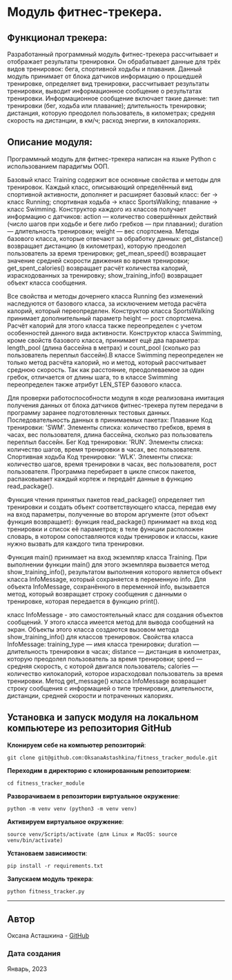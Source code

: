 # Модуль фитнес-трекера.

## Функционал трекера: 
Разработанный программный модуль фитнес-трекера рассчитывает и отображает результаты тренировки. Он обрабатывает данные для трёх видов тренировок: бега, спортивной ходьбы и плавания. Данный модуль принимает от блока датчиков информацию о прошедшей тренировке, определяет вид тренировки, рассчитывает результаты тренировки, выводит информационное сообщение о результатах тренировки. Информационное сообщение включает такие данные: тип тренировки (бег, ходьба или плавание); длительность тренировки; дистанция, которую преодолел пользователь, в километрах; средняя скорость на дистанции, в км/ч; расход энергии, в килокалориях.
 
## Описание модуля:
Программный модуль для фитнес-трекера написан на языке Python с использованием парадигмы ООП. 

Базовый класс Training содержит все основные свойства и методы для тренировок. Каждый класс, описывающий определённый вид спортивной активности, дополняет и расширяет базовый класс: бег → класс Running; спортивная ходьба → класс SportsWalking; плавание → класс Swimming. Конструктор каждого из классов получает информацию с датчиков: action — количество совершённых действий (число шагов при ходьбе и беге либо гребков — при плавании); duration — длительность тренировки; weight — вес спортсмена. Методы базового класса, которые отвечают за обработку данных: get_distance() возвращает дистанцию (в километрах), которую преодолел пользователь за время тренировки; get_mean_speed() возвращает значение средней скорости движения во время тренировки; get_spent_calories() возвращает расчёт количества калорий, израсходованных за тренировку; show_training_info() возвращает объект класса сообщения.

Все свойства и методы дочернего класса Running без изменений наследуются от базового класса, за исключением метода расчёта калорий, который переопределен.
Конструктор класса SportsWalking принимает дополнительный параметр height — рост спортсмена. Расчёт калорий для этого класса также переопределен с учетом особенностей данного вида активности.
Конструктор класса Swimming, кроме свойств базового класса, принимает ещё два параметра: length_pool (длина бассейна в метрах) и count_pool (сколько раз пользователь переплыл бассейн).В классе Swimming переопределен не только метод расчёта калорий, но и метод, который рассчитывает среднюю скорость. Так как расстояние, преодолеваемое за один гребок, отличается от длины шага, то в классе Swimming переопределен также атрибут LEN_STEP базового класса.

Для проверки работоспособности модуля в коде реализована имитация получения данных от блока датчиков фитнес-трекера путем передачи в программу заранее подготовленных тестовых данных.
Последовательность данных в принимаемых пакетах:
Плавание
Код тренировки: 'SWM'.
Элементы списка: количество гребков, время в часах, вес пользователя, длина бассейна, сколько раз пользователь переплыл бассейн.
Бег
Код тренировки: 'RUN'.
Элементы списка: количество шагов, время тренировки в часах, вес пользователя.
Спортивная ходьба
Код тренировки: 'WLK'.
Элементы списка: количество шагов, время тренировки в часах, вес пользователя, рост пользователя.
Программа перебирает в цикле список пакетов, распаковывает каждый кортеж и передаёт данные в функцию read_package(). 

Функция чтения принятых пакетов read_package() определяет тип тренировки и создать объект соответствующего класса, передав ему на вход параметры, полученные во втором аргументе (этот объект функция возвращает): функция read_package() принимает на вход код тренировки и список её параметров; в теле функции расположен словарь, в котором сопоставляются коды тренировок и классы, какие нужно вызвать для каждого типа тренировки. 

Функция main() принимает на вход экземпляр класса Training. При выполнении функции main() для этого экземпляра вызвается метод show_training_info(), результатом выполнения которого является объект класса InfoMessage, который сохраняется в переменную info.
Для объекта InfoMessage, сохранённого в переменной info, вызывается метод, который возвращает строку сообщения с данными о тренировке, которая передается в функцию print().

класс InfoMessage - это самостоятельный класс для создания объектов сообщений. У этого класса имеется метод для вывода сообщений на экран. Объекты этого класса создаются вызовом метода show_training_info() для классов тренировок.
Свойства класса InfoMessage: training_type — имя класса тренировки; duration — длительность тренировки в часах; distance — дистанция в километрах, которую преодолел пользователь за время тренировки; speed — средняя скорость, с которой двигался пользователь;
calories — количество килокалорий, которое израсходовал пользователь за время тренировки. Метод get_message() класса InfoMessage возвращает строку сообщения с информацией о типе тренировки, длительности, дистанции, средней скорости и потраченных калориях. 

## Установка и запуск модуля на локальном компьютере из репозитория GitHub

__Клонируем себе на компьютер репозиторий__: 
```
git clone git@github.com:OksanaAstashkina/fitness_tracker_module.git
```

__Переходим в директорию с клонированным репозиторием__:
```
cd fitness_tracker_module
```

__Разворачиваем в репозитории виртуальное окружение__:
```
python -m venv venv (python3 -m venv venv)
```

__Активируем виртуальное окружение__:
```
source venv/Scripts/activate (для Linux и MacOS: source venv/bin/activate)
```

__Установаем зависимости__:
```
pip install -r requirements.txt
```

__Запускаем модуль трекера__:
```
python fitness_tracker.py
```

***
## Автор
Оксана Асташкина - [GitHub](https://github.com/OksanaAstashkina)

### Дата создания
Январь, 2023
